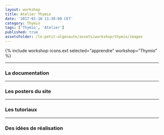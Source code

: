 ```yaml
---
layout: workshop
title: Atelier Thymio
date: '2017-01-10 11:30:00 CET'
category: Thymio
tags: ['Thymio', 'Atelier']
published: true
assetsFolder: /le-petit-algonaute/assets/workshop/thymio/images
---
```


{% include workshop-icons.ext selected="apprendre" workshop="Thymio" %}

---


### La documentation

---

### Les posters du site

---

### Les tutoriaux

---

### Des idées de réalisation

